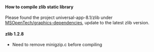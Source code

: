 #### How to compile zlib static library
Please found the project universal-app-8.1/zlib under [MSOpenTech/graphics-dependencies](https://github.com/MSOpenTech/graphics-dependencies), update to the latest zlib version.

#### zlib 1.2.8
- Need to remove minigzip.c before compiling
